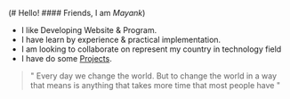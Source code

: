 (# Hello! #### Friends, I am _Mayank_)

- I like Developing Website & Program.
- I have learn by experience & practical implementation.
- I am looking to collaborate on represent my country in technology field
- I have do some [Projects]( https://mastermayank.w3spaces.com ).



> " Every day we change the world. But to change the world in a way that means is anything that takes more time that most people have "
